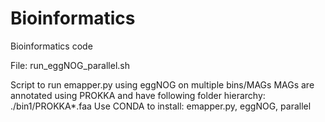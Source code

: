 # Bioinformatics
Bioinformatics code

File: run_eggNOG_parallel.sh

Script to run emapper.py using eggNOG on multiple bins/MAGs
MAGs are annotated using PROKKA and have following folder hierarchy: ./bin1/PROKKA*.faa
Use CONDA to install: emapper.py, eggNOG, parallel
